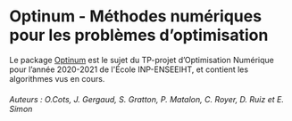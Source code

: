 # Optinum - Méthodes numériques pour les problèmes d’optimisation

Le package [Optinum](https://github.com/mathn7/Optinum) est le sujet du TP-projet d’Optimisation Numérique pour l’année 2020-2021 de l'École INP-ENSEEIHT, et contient les algorithmes vus en cours.

###### Auteurs : O.Cots, J. Gergaud, S. Gratton, P. Matalon, C. Royer, D. Ruiz et E. Simon
